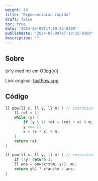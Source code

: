 ```yaml
---
weight: 10
title: "Exponenciacao rapida"
draft: false
toc: true
date: "2024-05-09T17:19:25-0300"
publishdate: "2024-05-09T17:19:25-0300"
description: ""
---
```


## Sobre
 (x^y mod m) em O(log(y))



Link original: [fastPow.cpp](https://github.com/brunomaletta/Biblioteca/tree/master/Codigo/Matematica/fastPow.cpp)

## Código
```cpp
ll pow(ll x, ll y, ll m) { // iterativo
	ll ret = 1;
	while (y) {
		if (y & 1) ret = (ret * x) % m;
		y >>= 1;
		x = (x * x) % m;
	}
	return ret;
}

ll pow(ll x, ll y, ll m) { // recursivo
	if (!y) return 1;
	ll ans = pow(x*x%m, y/2, m);
	return y%2 ? x*ans%m : ans;
}
```
